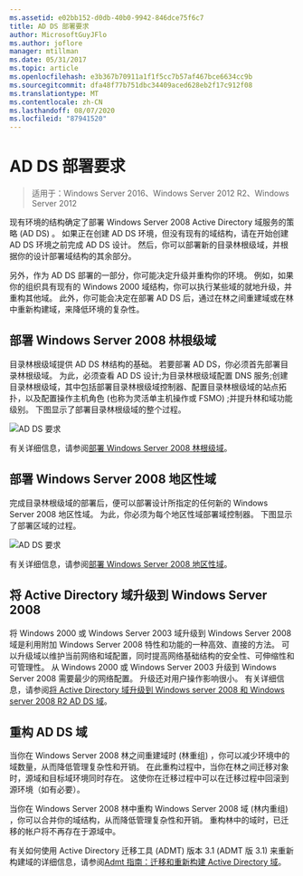 ```yaml
---
ms.assetid: e02bb152-d0db-40b0-9942-846dce75f6c7
title: AD DS 部署要求
author: MicrosoftGuyJFlo
ms.author: joflore
manager: mtillman
ms.date: 05/31/2017
ms.topic: article
ms.openlocfilehash: e3b367b70911a1f1f5cc7b57af467bce6634cc9b
ms.sourcegitcommit: dfa48f77b751dbc34409aced628eb2f17c912f08
ms.translationtype: MT
ms.contentlocale: zh-CN
ms.lasthandoff: 08/07/2020
ms.locfileid: "87941520"
---
```

# <a name="ad-ds-deployment-requirements"></a>AD DS 部署要求

> 适用于：Windows Server 2016、Windows Server 2012 R2、Windows Server 2012

现有环境的结构确定了部署 Windows Server 2008 Active Directory 域服务的策略 (AD DS) 。 如果正在创建 AD DS 环境，但没有现有的域结构，请在开始创建 AD DS 环境之前完成 AD DS 设计。 然后，你可以部署新的目录林根级域，并根据你的设计部署域结构的其余部分。

另外，作为 AD DS 部署的一部分，你可能决定升级并重构你的环境。 例如，如果你的组织具有现有的 Windows 2000 域结构，你可以执行某些域的就地升级，并重构其他域。 此外，你可能会决定在部署 AD DS 后，通过在林之间重建域或在林中重新构建域，来降低环境的复杂性。

## <a name="deploying-a-windows-server-2008-forest-root-domain"></a>部署 Windows Server 2008 林根级域
目录林根级域提供 AD DS 林结构的基础。 若要部署 AD DS，你必须首先部署目录林根级域。 为此，必须查看 AD DS 设计;为目录林根级域配置 DNS 服务;创建目录林根级域，其中包括部署目录林根级域控制器、配置目录林根级域的站点拓扑，以及配置操作主机角色 (也称为灵活单主机操作或 FSMO) ;并提升林和域功能级别。 下图显示了部署目录林根级域的整个过程。

![AD DS 要求](media/AD-DS-Deployment-Requirements/033aad0b-25ff-4793-8825-88a6daa01a55.gif)

有关详细信息，请参阅[部署 Windows Server 2008 林根级域](/previous-versions/windows/it-pro/windows-server-2008-r2-and-2008/cc731174(v=ws.10))。

## <a name="deploying-windows-server-2008-regional-domains"></a>部署 Windows Server 2008 地区性域
完成目录林根级域的部署后，便可以部署设计所指定的任何新的 Windows Server 2008 地区性域。 为此，你必须为每个地区性域部署域控制器。 下图显示了部署区域的过程。

![AD DS 要求](media/AD-DS-Deployment-Requirements/89a878c8-9a94-4180-ad43-ca75316a6318.gif)

有关详细信息，请参阅[部署 Windows Server 2008 地区性域](/previous-versions/windows/it-pro/windows-server-2008-r2-and-2008/cc755118(v=ws.10))。

## <a name="upgrading-active-directory-domains-to-windows-server-2008"></a>将 Active Directory 域升级到 Windows Server 2008
将 Windows 2000 或 Windows Server 2003 域升级到 Windows Server 2008 域是利用附加 Windows Server 2008 特性和功能的一种高效、直接的方法。 可以升级域以维护当前网络和域配置，同时提高网络基础结构的安全性、可伸缩性和可管理性。 从 Windows 2000 或 Windows Server 2003 升级到 Windows Server 2008 需要最少的网络配置。 升级还对用户操作影响很小。 有关详细信息，请参阅[将 Active Directory 域升级到 Windows server 2008 和 Windows server 2008 R2 AD DS 域](/previous-versions/windows/it-pro/windows-server-2008-r2-and-2008/cc731188(v=ws.10))。

## <a name="restructuring-ad-ds-domains"></a>重构 AD DS 域
当你在 Windows Server 2008 林之间重建域时 (林重组) ，你可以减少环境中的域数量，从而降低管理复杂性和开销。 在此重构过程中，当你在林之间迁移对象时，源域和目标域环境同时存在。 这使你在迁移过程中可以在迁移过程中回滚到源环境（如有必要）。

当你在 Windows Server 2008 林中重构 Windows Server 2008 域 (林内重组) ，你可以合并你的域结构，从而降低管理复杂性和开销。 重构林中的域时，已迁移的帐户将不再存在于源域中。

有关如何使用 Active Directory 迁移工具 (ADMT) 版本 3.1 (ADMT 版 3.1) 来重新构建域的详细信息，请参阅[Admt 指南：迁移和重新构建 Active Directory 域](/previous-versions/windows/it-pro/windows-server-2008-r2-and-2008/cc974332(v=ws.10))。
